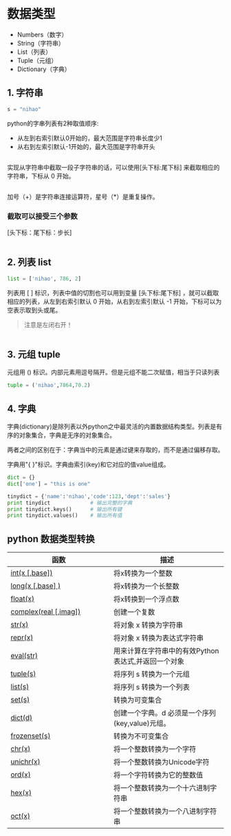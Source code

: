 # 数据类型

* Numbers（数字）
* String（字符串）
* List（列表）
* Tuple（元组）
* Dictionary（字典）

## &#x20;1. 字符串

```python
s = "nihao"
```

python的字串列表有2种取值顺序:

* 从左到右索引默认0开始的，最大范围是字符串长度少1
* 从右到左索引默认-1开始的，最大范围是字符串开头

<figure><img src="https://www.runoob.com/wp-content/uploads/2013/11/python-string-slice.png" alt=""><figcaption></figcaption></figure>

实现从字符串中截取一段子字符串的话，可以使用\[头下标:尾下标] 来截取相应的字符串，下标从 0 开始。

<figure><img src="https://www.runoob.com/wp-content/uploads/2013/11/o99aU.png" alt=""><figcaption></figcaption></figure>

加号（+）是字符串连接运算符，星号（\*）是重复操作。

### 截取可以接受三个参数

\[头下标：尾下标：步长]

<figure><img src="https://www.runoob.com/wp-content/uploads/2013/11/python_list_slice_2.png" alt=""><figcaption></figcaption></figure>

## 2. 列表 list

```python
list = ['nihao', 786, 2]
```

列表用 \[ ] 标识，列表中值的切割也可以用到变量 \[头下标:尾下标] ，就可以截取相应的列表，从左到右索引默认 0 开始，从右到左索引默认 -1 开始，下标可以为空表示取到头或尾。

> 注意是左闭右开！

<figure><img src="https://www.runoob.com/wp-content/uploads/2014/08/list_slicing1_new1.png" alt=""><figcaption></figcaption></figure>

## 3. 元组 tuple

元组用 () 标识。内部元素用逗号隔开。但是元组不能二次赋值，相当于只读列表

```python
tuple = ('nihao',7864,70.2)
```

## 4. 字典

字典(dictionary)是除列表以外python之中最灵活的内置数据结构类型。列表是有序的对象集合，字典是无序的对象集合。

两者之间的区别在于：字典当中的元素是通过键来存取的，而不是通过偏移存取。

字典用"{ }"标识。字典由索引(key)和它对应的值value组成。

```python
dict = {}
dict['one'] = "this is one"

tinydict = {'name':'nihao','code':123,'dept':'sales'}
print tinydict             # 输出完整的字典
print tinydict.keys()      # 输出所有键
print tinydict.values()    # 输出所有值
```

## python 数据类型转换

<table><thead><tr><th width="223.5">函数</th><th>描述</th></tr></thead><tbody><tr><td><a href="https://www.runoob.com/python/python-func-int.html">int(x [,base])</a></td><td>将x转换为一个整数</td></tr><tr><td><a href="https://www.runoob.com/python/python-func-long.html">long(x [,base] )</a></td><td>将x转换为一个长整数</td></tr><tr><td><a href="https://www.runoob.com/python/python-func-float.html">float(x)</a></td><td>将x转换到一个浮点数</td></tr><tr><td><a href="https://www.runoob.com/python/python-func-complex.html">complex(real [,imag])</a></td><td>创建一个复数</td></tr><tr><td><a href="https://www.runoob.com/python/python-func-str.html">str(x)</a></td><td>将对象 x 转换为字符串</td></tr><tr><td><a href="https://www.runoob.com/python/python-func-repr.html">repr(x)</a></td><td>将对象 x 转换为表达式字符串</td></tr><tr><td><a href="https://www.runoob.com/python/python-func-eval.html">eval(str)</a></td><td>用来计算在字符串中的有效Python表达式,并返回一个对象</td></tr><tr><td><a href="https://www.runoob.com/python/att-tuple-tuple.html">tuple(s)</a></td><td>将序列 s 转换为一个元组</td></tr><tr><td><a href="https://www.runoob.com/python/att-list-list.html">list(s)</a></td><td>将序列 s 转换为一个列表</td></tr><tr><td><a href="https://www.runoob.com/python/python-func-set.html">set(s)</a></td><td>转换为可变集合</td></tr><tr><td><a href="https://www.runoob.com/python/python-func-dict.html">dict(d)</a></td><td>创建一个字典。d 必须是一个序列 (key,value)元组。</td></tr><tr><td><a href="https://www.runoob.com/python/python-func-frozenset.html">frozenset(s)</a></td><td>转换为不可变集合</td></tr><tr><td><a href="https://www.runoob.com/python/python-func-chr.html">chr(x)</a></td><td>将一个整数转换为一个字符</td></tr><tr><td><a href="https://www.runoob.com/python/python-func-unichr.html">unichr(x)</a></td><td>将一个整数转换为Unicode字符</td></tr><tr><td><a href="https://www.runoob.com/python/python-func-ord.html">ord(x)</a></td><td>将一个字符转换为它的整数值</td></tr><tr><td><a href="https://www.runoob.com/python/python-func-hex.html">hex(x)</a></td><td>将一个整数转换为一个十六进制字符串</td></tr><tr><td><a href="https://www.runoob.com/python/python-func-oct.html">oct(x)</a></td><td>将一个整数转换为一个八进制字符串</td></tr></tbody></table>
